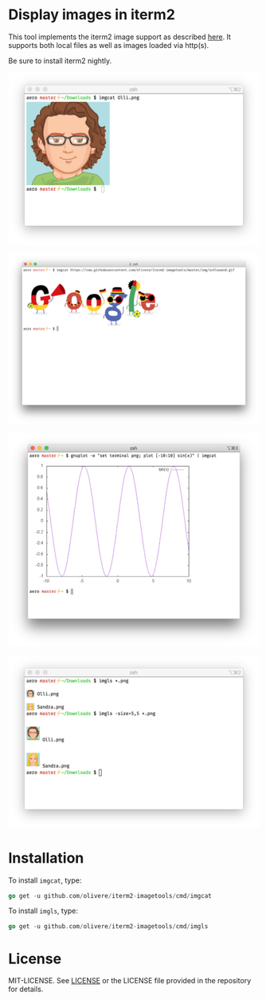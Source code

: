 # Display images in iterm2

This tool implements the iterm2 image support as described
[here](http://iterm2.com/images.html). It supports both local
files as well as images loaded via http(s).

Be sure to install iterm2 nightly.

![imgcat](/img/imgcat.png?raw=true "imgcat")

![imgcat](/img/imgcat-via-http.png?raw=true "imgcat via http")

![gnuplot+imgcat](/img/gnuplot1.png?raw=true "gnuplot")

![imgls](/img/imgls.png?raw=true "imgls")

# Installation

To install `imgcat`, type:

```go
go get -u github.com/olivere/iterm2-imagetools/cmd/imgcat
```

To install `imgls`, type:

```go
go get -u github.com/olivere/iterm2-imagetools/cmd/imgls
```

# License

MIT-LICENSE. See [LICENSE](http://olivere.mit-license.org/)
or the LICENSE file provided in the repository for details.
